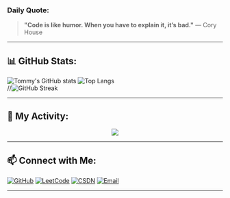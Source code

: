 
### **Daily Quote:**
> **"Code is like humor. When you have to explain it, it’s bad."** — Cory House

---


## 📊 GitHub Stats:
![Tommy's GitHub stats](https://github-readme-stats.vercel.app/api?username=Biscoffee&show_icons=true&theme=tokyonight) 
![Top Langs](https://github-readme-stats.vercel.app/api/top-langs/?username=Biscoffee&layout=compact&theme=tokyonight)  
//![GitHub Streak](https://github-readme-streak-stats.herokuapp.com/?username=Biscoffee&theme=radical)  

---

## 🌱 My Activity:
<div align="center">
  <img src="https://github-readme-activity-graph.vercel.app/graph?username=Biscoffee&theme=xcode&hide_border=true" />
</div>

---



## 📫 Connect with Me:
[![GitHub](https://img.shields.io/badge/-GitHub-181717?style=flat-square&logo=github)](https://github.com/Biscoffee)
[![LeetCode](https://img.shields.io/badge/-LeetCode-FFA116?style=flat-square&logo=leetcode)](https://leetcode.cn/u/wu-tong-1ms/)
[![CSDN](https://img.shields.io/badge/-CSDN-DC382D?style=flat-square&logo=csdn)](https://blog.csdn.net/2402_86720949?spm=1000.2115.3001.5343)
[![Email](https://img.shields.io/badge/-Email-D14836?style=flat-square&logo=gmail&logoColor=white)](mailto:17813123671@163.com)

---

